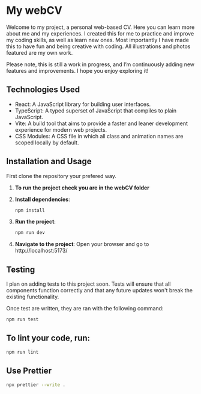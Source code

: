# My webCV

Welcome to my project, a personal web-based CV. Here you can learn more about me and my experiences. I created this for me to practice and improve my coding skills, as well as learn new ones. Most importantly I have made this to have fun and being creative with coding. All illustrations and photos featured are my own work.

Please note, this is still a work in progress, and I’m continuously adding new features and improvements. I hope you enjoy exploring it!

## Technologies Used

- React: A JavaScript library for building user interfaces.
- TypeScript: A typed superset of JavaScript that compiles to plain JavaScript.
- Vite: A build tool that aims to provide a faster and leaner development experience for modern web projects.
- CSS Modules: A CSS file in which all class and animation names are scoped locally by default.

## Installation and Usage

First clone the repository your prefered way.

1. **To run the project check you are in the webCV folder**

2. **Install dependencies**:

   ```sh
   npm install
   ```

3. **Run the project**:

   ```sh
   npm run dev
   ```

4. **Navigate to the project**:
   Open your browser and go to http://localhost:5173/

## Testing

I plan on adding tests to this project soon. Tests will ensure that all components function correctly and that any future updates won't break the existing functionality.

Once test are written, they are ran with the following command:

```sh
npm run test
```


## To lint your code, run:

```sh
npm run lint
```

## Use Prettier

```sh
npx prettier --write .
```
